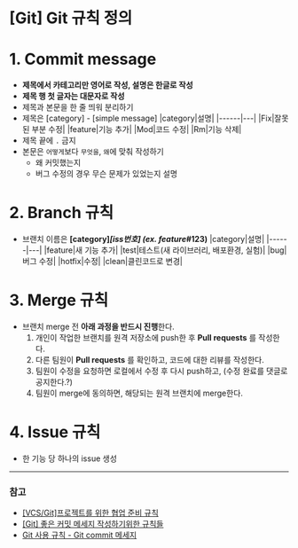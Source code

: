 [Git] Git 규칙 정의
===============

# 1. Commit message
- **제목에서 카테고리만 영어로 작성, 설명은 한글로 작성**
- **제목 행 첫 글자는 대문자로 작성**
- 제목과 본문을 한 줄 띄워 분리하기
- 제목은 [category] - [simple message]
  |category|설명|
  |------|---|
  |Fix|잘못된 부분 수정|
  |feature|기능 추가|
  |Mod|코드 수정|
  |Rm|기능 삭제|
- 제목 끝에 `.` 금지
- 본문은 `어떻게`보다 `무엇을`, `왜`에 맞춰 작성하기
    - 왜 커밋했는지
    - 버그 수정의 경우 무슨 문제가 있었는지 설명

# 2. Branch 규칙
- 브랜치 이름은 **[category]_[iss번호] (ex. feature_#123)**
  |category|설명|
  |------|---|
  |feature|새 기능 추가|
  |test|테스트(새 라이브러리, 배포환경, 실험)|
  |bug|버그 수정|
  |hotfix|수정|
  |clean|클린코드로 변경|
  
# 3. Merge 규칙
- 브랜치 merge 전 **아래 과정을 반드시 진행**한다.
    1. 개인이 작업한 브랜치를 원격 저장소에 push한 후 **Pull requests** 를 작성한다.
    2. 다른 팀원이 **Pull requests** 를 확인하고, 코드에 대한 리뷰를 작성한다.
    3. 팀원이 수정을 요청하면 로컬에서 수정 후 다시 push하고, (수정 완료를 댓글로 공지한다.?)
    4. 팀원이 merge에 동의하면, 해당되는 원격 브랜치에 merge한다.
  
# 4. Issue 규칙
- 한 기능 당 하나의 issue 생성



***

### 참고
- [[VCS/Git]프로젝트를 위한 협업 준비 규칙](https://nomad-programmer.tistory.com/35)
- [[Git] 좋은 커밋 메세지 작성하기위한 규칙들](https://beomseok95.tistory.com/328)
- [Git 사용 규칙 - Git commit 메세지](https://tttsss77.tistory.com/58)
